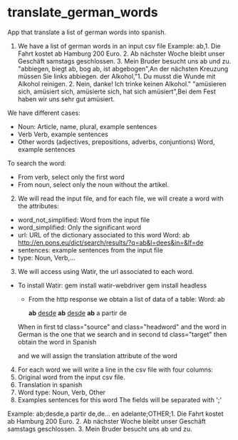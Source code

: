 translate_german_words
======================

App that translate a list of german words into spanish.

1. We have a list of german words in an input csv file
Example:
ab,1. Die Fahrt kostet ab Hamburg 200 Euro. 2. Ab nächster Woche bleibt unser Geschäft samstags geschlossen. 3. Mein Bruder besucht uns ab und zu.
"abbiegen, biegt ab, bog ab, ist abgebogen",An der nächsten Kreuzung müssen Sie links abbiegen.
der Alkohol,"1. Du musst die Wunde mit Alkohol reinigen. 2. Nein, danke! Ich trinke keinen Alkohol."
"amüsieren sich, amüsiert sich, amüsierte sich, hat sich amüsiert",Bei dem Fest haben wir uns sehr gut amüsiert.

We have different cases:
- Noun: 
  Article, name, plural, example sentences
- Verb
  Verb, example sentences
- Other words (adjectives, prepositions, adverbs, conjuntions)
  Word, example sentences

To search the word:
- From verb, select only the first word
- From noun, select only the noun without the artikel.

2. We will read the input file, and for each file, we will create a word with the attributes:
  - word_not_simplified: Word from the input file
  - word_simplified: Only the significant word
  - url: URL of the dictionary associated to this word
    Word: ab
    http://en.pons.eu/dict/search/results/?q=ab&l=dees&in=&lf=de
  - sentences: example sentences from the input file
  - type: Noun, Verb,...

3. We will access using Watir, the url associated to each word.
  - To install Watir:
    gem install watir-webdriver
    gem install headless

    - From the http response we obtain a list of data of a table:
      Word: ab

      <td class="source">
        <strong class="headword">ab</strong>
      </td>    
      <td class="target">
        <a href="/spanish-german/desde">desde</a>
      </td>

      <td class="source">
        <strong class="headword">ab</strong>
      </td>
          
      <td class="target">
        <a href="/spanish-german/desde">desde</a>
      </td>

      <td class="source">
        <strong class="headword">ab</strong>
      </td>
          
      <td class="target">
        a partir de
      </td>

    When
      in first td 
      class="source" and 
      class="headword" and 
      the word in German is the one that we search 
    and
      in second td
      class="target"
    then
      obtain the word in Spanish

    and we will assign the translation attribute of the word

4. For each word we will write a line in the csv file with four columns:
1. Original word from the input csv file.
2. Translation in spanish
3. Word type: Noun, Verb, Other
4. Examples sentences for this word
The fields will be separated with ';'

Example:
ab;desde,a partir de,de... en adelante;OTHER;1. Die Fahrt kostet ab Hamburg 200 Euro. 2. Ab nächster Woche bleibt unser Geschäft samstags geschlossen. 3. Mein Bruder besucht uns ab und zu.



